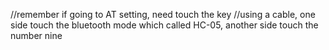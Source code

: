 //remember if going to AT setting, need touch the key 
//using a cable, one side touch the bluetooth mode which called HC-05, another side touch the number nine 
